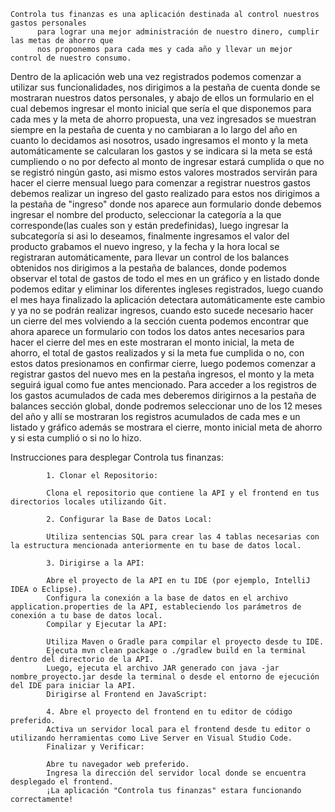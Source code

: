     Controla tus finanzas es una aplicación destinada al control nuestros gastos personales 
          para lograr una mejor administración de nuestro dinero, cumplir las metas de ahorro que 
          nos proponemos para cada mes y cada año y llevar un mejor control de nuestro consumo. 
Dentro de la aplicación web una vez registrados podemos comenzar a utilizar sus funcionalidades, 
nos dirigimos a la pestaña de cuenta donde se mostraran nuestros datos personales, y abajo de ellos
 un formulario en el cual debemos ingresar el monto inicial que sería el que disponemos para cada mes 
 y la meta de ahorro propuesta, una vez ingresados se muestran siempre en la pestaña de cuenta y no 
 cambiaran a lo largo del año en cuanto  lo decidamos asi nosotros, usado ingresamos el monto y la 
 meta automáticamente se calcularan los gastos y se indicara si la meta se está cumpliendo o no por
  defecto al monto de ingresar estará cumplida o que no se registró ningún gasto, asi mismo estos 
  valores mostrados servirán para hacer el cierre mensual  luego para comenzar a registrar nuestros
   gastos debemos realizar un ingreso del gasto realizado para estos nos dirigimos a la pestaña de
    "ingreso" donde nos aparece aun formulario donde debemos ingresar el nombre del producto, 
    seleccionar la categoría a la que corresponde(las cuales son y están predefinidas), luego 
    ingresar la subcategoría si asi lo deseamos, finalmente ingresamos el valor del producto 
    grabamos el nuevo ingreso, y la fecha y la hora local se registraran automáticamente, para
    llevar un control de los balances obtenidos nos dirigimos a la pestaña de balances, donde
     podemos observar el total de gastos de todo el mes en un gráfico y en listado donde podemos 
     editar y eliminar los diferentes ingleses registrados, luego cuando el mes haya finalizado la
      aplicación detectara automáticamente este cambio y ya no se podrán realizar ingresos, cuando 
      esto sucede necesario hacer un cierre del mes volviendo a la sección cuenta podemos encontrar
       que ahora aparece un formulario con todos los datos antes necesarios para hacer el cierre del
        mes en este mostraran el monto inicial, la meta de ahorro, el total de gastos realizados y
         si la meta fue cumplida o no, con estos datos presionamos en confirmar cierre, luego podemos
          comenzar a registrar gastos del nuevo mes en la pestaña ingresos, el monto y la meta seguirá igual como fue antes mencionado. Para acceder a los registros de los gastos acumulados de cada mes deberemos dirigirnos a la pestaña de balances sección global, donde podremos seleccionar uno de los 12 meses del año y allí se mostraran los registros acumulados de cada mes e un listado y gráfico 
además se mostrara el cierre, monto inicial meta de ahorro y si esta cumplió o si no lo hizo.

Instrucciones para desplegar Controla tus finanzas:

            1. Clonar el Repositorio:
            
            Clona el repositorio que contiene la API y el frontend en tus directorios locales utilizando Git.
            
            2. Configurar la Base de Datos Local:
            
            Utiliza sentencias SQL para crear las 4 tablas necesarias con la estructura mencionada anteriormente en tu base de datos local.
            
            3. Dirigirse a la API:
            
            Abre el proyecto de la API en tu IDE (por ejemplo, IntelliJ IDEA o Eclipse).
            Configura la conexión a la base de datos en el archivo application.properties de la API, estableciendo los parámetros de conexión a tu base de datos local.
            Compilar y Ejecutar la API:
            
            Utiliza Maven o Gradle para compilar el proyecto desde tu IDE.
            Ejecuta mvn clean package o ./gradlew build en la terminal dentro del directorio de la API.
            Luego, ejecuta el archivo JAR generado con java -jar nombre_proyecto.jar desde la terminal o desde el entorno de ejecución del IDE para iniciar la API.
            Dirigirse al Frontend en JavaScript:
            
            4. Abre el proyecto del frontend en tu editor de código preferido.
            Activa un servidor local para el frontend desde tu editor o utilizando herramientas como Live Server en Visual Studio Code.
            Finalizar y Verificar:
            
            Abre tu navegador web preferido.
            Ingresa la dirección del servidor local donde se encuentra desplegado el frontend.
            ¡La aplicación "Controla tus finanzas" estara funcionando correctamente!
